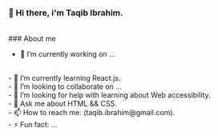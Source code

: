 ### 👋 Hi there, i'm Taqib Ibrahim.

<br />
### About me

- 🔭 I’m currently working on ...
<br />
- 🌱 I’m currently learning React.js.
<br />
- 👯 I’m looking to collaborate on ...
<br />
- 🤔 I’m looking for help with learning about Web accessibility.
<br />
- 💬 Ask me about HTML && CSS.
<br />
- 📫 How to reach me: (taqib.ibrahim@gmail.com).
<br />
- ⚡ Fun fact: ...
